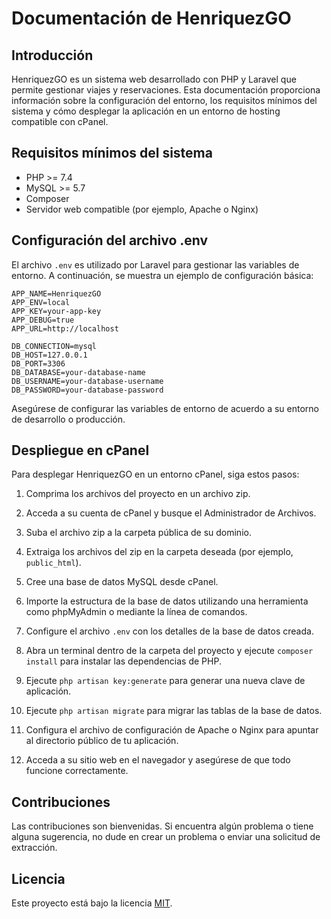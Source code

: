 # Documentación de HenriquezGO

## Introducción

HenriquezGO es un sistema web desarrollado con PHP y Laravel que permite gestionar viajes y reservaciones. Esta documentación proporciona información sobre la configuración del entorno, los requisitos mínimos del sistema y cómo desplegar la aplicación en un entorno de hosting compatible con cPanel.

## Requisitos mínimos del sistema

- PHP >= 7.4
- MySQL >= 5.7
- Composer
- Servidor web compatible (por ejemplo, Apache o Nginx)

## Configuración del archivo .env

El archivo `.env` es utilizado por Laravel para gestionar las variables de entorno. A continuación, se muestra un ejemplo de configuración básica:

```
APP_NAME=HenriquezGO
APP_ENV=local
APP_KEY=your-app-key
APP_DEBUG=true
APP_URL=http://localhost

DB_CONNECTION=mysql
DB_HOST=127.0.0.1
DB_PORT=3306
DB_DATABASE=your-database-name
DB_USERNAME=your-database-username
DB_PASSWORD=your-database-password
```

Asegúrese de configurar las variables de entorno de acuerdo a su entorno de desarrollo o producción.

## Despliegue en cPanel

Para desplegar HenriquezGO en un entorno cPanel, siga estos pasos:

1. Comprima los archivos del proyecto en un archivo zip.

2. Acceda a su cuenta de cPanel y busque el Administrador de Archivos.

3. Suba el archivo zip a la carpeta pública de su dominio.

4. Extraiga los archivos del zip en la carpeta deseada (por ejemplo, `public_html`).

5. Cree una base de datos MySQL desde cPanel.

6. Importe la estructura de la base de datos utilizando una herramienta como phpMyAdmin o mediante la línea de comandos.

7. Configure el archivo `.env` con los detalles de la base de datos creada.

8. Abra un terminal dentro de la carpeta del proyecto y ejecute `composer install` para instalar las dependencias de PHP.

9. Ejecute `php artisan key:generate` para generar una nueva clave de aplicación.

10. Ejecute `php artisan migrate` para migrar las tablas de la base de datos.

11. Configura el archivo de configuración de Apache o Nginx para apuntar al directorio público de tu aplicación.

12. Acceda a su sitio web en el navegador y asegúrese de que todo funcione correctamente.

## Contribuciones

Las contribuciones son bienvenidas. Si encuentra algún problema o tiene alguna sugerencia, no dude en crear un problema o enviar una solicitud de extracción.

## Licencia

Este proyecto está bajo la licencia [MIT](https://opensource.org/licenses/MIT).